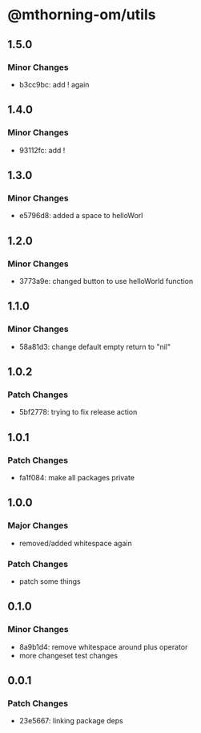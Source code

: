 # @mthorning-om/utils

## 1.5.0

### Minor Changes

- b3cc9bc: add ! again

## 1.4.0

### Minor Changes

- 93112fc: add !

## 1.3.0

### Minor Changes

- e5796d8: added a space to helloWorl

## 1.2.0

### Minor Changes

- 3773a9e: changed button to use helloWorld function

## 1.1.0

### Minor Changes

- 58a81d3: change default empty return to "nil"

## 1.0.2

### Patch Changes

- 5bf2778: trying to fix release action

## 1.0.1

### Patch Changes

- fa1f084: make all packages private

## 1.0.0

### Major Changes

- removed/added whitespace again

### Patch Changes

- patch some things

## 0.1.0

### Minor Changes

- 8a9b1d4: remove whitespace around plus operator
- more changeset test changes

## 0.0.1

### Patch Changes

- 23e5667: linking package deps
